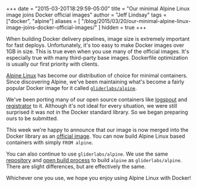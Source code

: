 +++
date = "2015-03-20T18:29:59-05:00"
title = "Our minimal Alpine Linux image joins Docker official images"
author = "Jeff Lindsay"
tags = ["docker", "alpine"]
aliases = [
    "/blog/2015/03/20/our-minimal-alpine-linux-image-joins-docker-official-images/"
]
hidden = true
+++

When building Docker delivery pipelines, image size is extremely important for fast deploys. Unfortunately, it's too easy to make Docker images over 1GB in size. This is true even when you use many of the official images. It's especially true with many third-party base images. Dockerfile optimization is usually our first priority with clients.

<!--more-->

[Alpine Linux](https://www.alpinelinux.org/) has become our distribution of choice for minimal containers. Since discovering Alpine, we've been maintaining what's become a fairly popular Docker image for it called [`gliderlabs/alpine`](https://registry.hub.docker.com/u/gliderlabs/alpine/).

We've been porting many of our open source containers like [logspout](https://github.com/gliderlabs/logspout) and [registrator](https://github.com/gliderlabs/registrator) to it. Although it's not ideal for every situation, we were still surprised it was not in the Docker standard library. So we began preparing ours to be submitted.

This week we're happy to announce that our image is now merged into the Docker library as an [official image](https://registry.hub.docker.com/_/alpine/). You can now build Alpine Linux based containers with simply `FROM alpine`.

You can also continue to use `gliderlabs/alpine`. We use the same [repository](https://github.com/gliderlabs/docker-alpine) and [open build process](https://circleci.com/gh/gliderlabs/docker-alpine) to build `alpine` as `gliderlabs/alpine`. There are slight differences, but are effectively the same.

Whichever one you use, we hope you enjoy using Alpine Linux with Docker!

